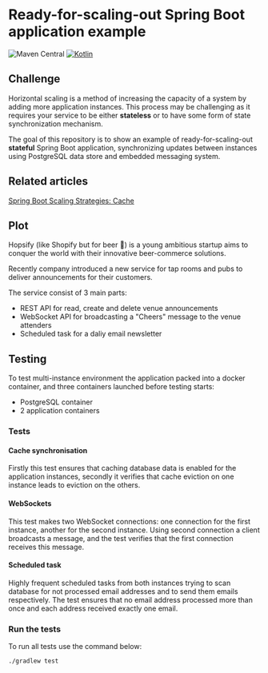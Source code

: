 # Ready-for-scaling-out Spring Boot application example
![Maven Central](https://img.shields.io/maven-central/v/org.springframework.boot/spring-boot?versionSuffix=3.2.0&label=spring%20boot&color=green)
[![Kotlin](https://img.shields.io/badge/kotlin-1.9.20-blue.svg?logo=kotlin)](http://kotlinlang.org)

## Challenge
Horizontal scaling is a method of increasing the capacity of a system by adding more application instances. This process may be challenging as it requires your service to be either **stateless** or to have some form of state synchronization mechanism.

The goal of this repository is to show an example of ready-for-scaling-out **stateful** Spring Boot application, synchronizing updates between instances using PostgreSQL data store and embedded messaging system.

## Related articles
[Spring Boot Scaling Strategies: Cache](https://medium.com/gitconnected/spring-boot-scaling-strategies-cache-159c53cf4060)

## Plot
Hopsify (like Shopify but for beer 🍻) is a young ambitious startup aims to conquer the world with their innovative beer-commerce solutions.

Recently company introduced a new service for tap rooms and pubs to deliver announcements for their customers.

The service consist of 3 main parts:
* REST API for read, create and delete venue announcements
* WebSocket API for broadcasting a "Cheers" message to the venue attenders
* Scheduled task for a daliy email newsletter

## Testing

To test multi-instance environment the application packed into a docker container, and three containers launched before testing starts:
* PostgreSQL container
* 2 application containers

### Tests

#### Cache synchronisation
Firstly this test ensures that caching database data is enabled for the application instances, secondly it verifies that cache eviction on one instance leads to eviction on the others.

#### WebSockets

This test makes two WebSocket connections: one connection for the first instance, another for the second instance. Using second connection a client broadcasts a message, and the test verifies that the first connection receives this message.

#### Scheduled task

Highly frequent scheduled tasks from both instances trying to scan database for not processed email addresses and to send them emails respectively. The test ensures that no email address processed more than once and each address received exactly one email.

### Run the tests

To run all tests use the command below:
```
./gradlew test
```
